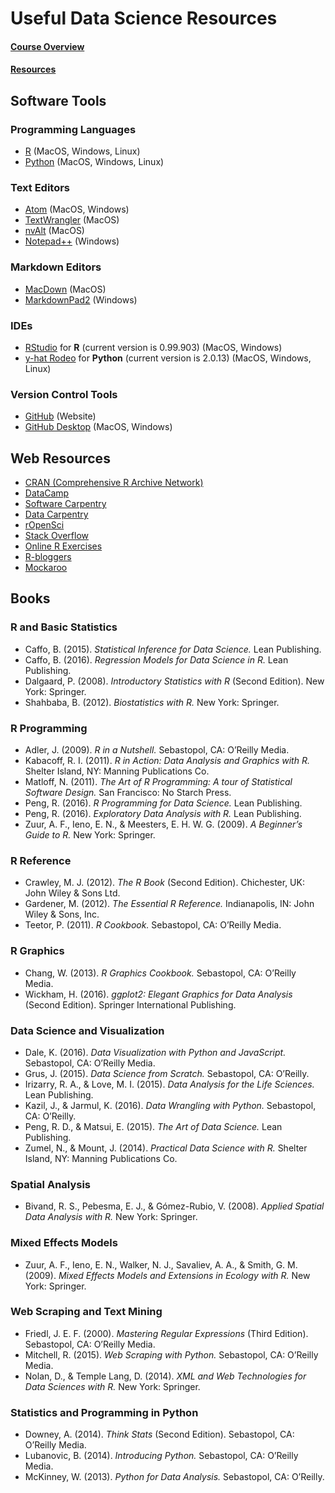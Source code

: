 Useful Data Science Resources
================

#### [Course Overview](course-overview.html)

#### [Resources](modules.html)

<a name="software-tools"></a>Software Tools
-------------------------------------------

### <a name="programming-languages"></a>Programming Languages

-   [R](https://cran.r-project.org/) (MacOS, Windows, Linux)
-   [Python](https://www.python.org/) (MacOS, Windows, Linux)

### <a name="text-editors"></a>Text Editors

-   [Atom](https://atom.io/) (MacOS, Windows)
-   [TextWrangler](http://www.barebones.com/products/textwrangler/download.html) (MacOS)
-   [nvAlt](http://brettterpstra.com/projects/nvalt/) (MacOS)
-   [Notepad++](https://notepad-plus-plus.org/) (Windows)

### <a name="markdown-editors"></a>Markdown Editors

-   [MacDown](http://macdown.uranusjr.com/) (MacOS)
-   [MarkdownPad2](http://markdownpad.com/) (Windows)

### <a name="ides"></a>IDEs

-   [RStudio](https://www.rstudio.com/) for **R** (current version is 0.99.903) (MacOS, Windows)
-   [y-hat Rodeo](https://www.yhat.com/products/rodeo) for **Python** (current version is 2.0.13) (MacOS, Windows, Linux)

### <a name="version-control"></a>Version Control Tools

-   [GitHub](https://github.com/) (Website)
-   [GitHub Desktop](https://desktop.github.com/) (MacOS, Windows)

<a name="web-resources"></a>Web Resources
-----------------------------------------

-   [CRAN (Comprehensive R Archive Network)](https://cran.r-project.org/)
-   [DataCamp](https://www.datacamp.com)
-   [Software Carpentry](http://software-carpentry.org/)
-   [Data Carpentry](http://www.datacarpentry.org/)
-   [rOpenSci](https://ropensci.org/)
-   [Stack Overflow](http://stackoverflow.com/)
-   [Online R Exercises](http://r-exercises.com/start-here-to-learn-r/)
-   [R-bloggers](https://www.r-bloggers.com/)
-   [Mockaroo](https://mockaroo.com/)

<a name="books"></a>Books
-------------------------

### <a name="r-and-basic-statistics"></a>R and Basic Statistics

-   Caffo, B. (2015). *Statistical Inference for Data Science.* Lean Publishing.
-   Caffo, B. (2016). *Regression Models for Data Science in R.* Lean Publishing.
-   Dalgaard, P. (2008). *Introductory Statistics with R* (Second Edition). New York: Springer.
-   Shahbaba, B. (2012). *Biostatistics with R.* New York: Springer.

### <a name="r-programming"></a>R Programming

-   Adler, J. (2009). *R in a Nutshell.* Sebastopol, CA: O’Reilly Media.
-   Kabacoff, R. I. (2011). *R in Action: Data Analysis and Graphics with R.* Shelter Island, NY: Manning Publications Co.
-   Matloff, N. (2011). *The Art of R Programming: A tour of Statistical Software Design.* San Francisco: No Starch Press.
-   Peng, R. (2016). *R Programming for Data Science.* Lean Publishing.
-   Peng, R. (2016). *Exploratory Data Analysis with R.* Lean Publishing.
-   Zuur, A. F., Ieno, E. N., & Meesters, E. H. W. G. (2009). *A Beginner’s Guide to R.* New York: Springer.

### <a name="r-reference"></a>R Reference

-   Crawley, M. J. (2012). *The R Book* (Second Edition). Chichester, UK: John Wiley & Sons Ltd.
-   Gardener, M. (2012). *The Essential R Reference.* Indianapolis, IN: John Wiley & Sons, Inc.
-   Teetor, P. (2011). *R Cookbook.* Sebastopol, CA: O’Reilly Media.

### <a name="r-graphics"></a>R Graphics

-   Chang, W. (2013). *R Graphics Cookbook.* Sebastopol, CA: O’Reilly Media.
-   Wickham, H. (2016). *ggplot2: Elegant Graphics for Data Analysis* (Second Edition). Springer International Publishing.

### <a name="data-science"></a>Data Science and Visualization

-   Dale, K. (2016). *Data Visualization with Python and JavaScript.* Sebastopol, CA: O’Reilly Media.
-   Grus, J. (2015). *Data Science from Scratch.* Sebastopol, CA: O’Reilly.
-   Irizarry, R. A., & Love, M. I. (2015). *Data Analysis for the Life Sciences.* Lean Publishing.
-   Kazil, J., & Jarmul, K. (2016). *Data Wrangling with Python.* Sebastopol, CA: O’Reilly.
-   Peng, R. D., & Matsui, E. (2015). *The Art of Data Science.* Lean Publishing.
-   Zumel, N., & Mount, J. (2014). *Practical Data Science with R.* Shelter Island, NY: Manning Publications Co.

### <a name="spatial-analysis"></a>Spatial Analysis

-   Bivand, R. S., Pebesma, E. J., & Gómez-Rubio, V. (2008). *Applied Spatial Data Analysis with R.* New York: Springer.

### <a name="mixed-effects-modeling"></a>Mixed Effects Models

-   Zuur, A. F., Ieno, E. N., Walker, N. J., Savaliev, A. A., & Smith, G. M. (2009). *Mixed Effects Models and Extensions in Ecology with R.* New York: Springer.

### <a name="web-scraping"></a>Web Scraping and Text Mining

-   Friedl, J. E. F. (2000). *Mastering Regular Expressions* (Third Edition). Sebastopol, CA: O’Reilly Media.
-   Mitchell, R. (2015). *Web Scraping with Python.* Sebastopol, CA: O’Reilly Media.
-   Nolan, D., & Temple Lang, D. (2014). *XML and Web Technologies for Data Sciences with R.* New York: Springer.

### <a name="stats-and-python"></a>Statistics and Programming in Python

-   Downey, A. (2014). *Think Stats* (Second Edition). Sebastopol, CA: O’Reilly Media.
-   Lubanovic, B. (2014). *Introducing Python.* Sebastopol, CA: O’Reilly Media.
-   McKinney, W. (2013). *Python for Data Analysis.* Sebastopol, CA: O’Reilly.
